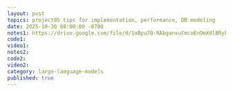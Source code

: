 ```yaml
---
layout: post
topics: project05 tips for implementation, performance, DB modeling
date: 2025-10-30 08:00:00 -0700
notes1: https://drive.google.com/file/d/1aBpu7Q-RAbganxuCmcoEnOmXdl8RykF6/view?usp=share_link
code1: 
video1: 
notes2: 
code2: 
video2: 
category: large-language-models
published: true
---
```

